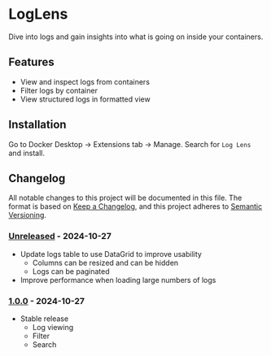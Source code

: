 # LogLens
Dive into logs and gain insights into what is going on inside your containers.

## Features
- View and inspect logs from containers
- Filter logs by container
- View structured logs in formatted view

## Installation
Go to Docker Desktop -> Extensions tab -> Manage. Search for `Log Lens` and install.

## Changelog

All notable changes to this project will be documented in this file.
The format is based on [Keep a Changelog](https://keepachangelog.com/en/1.1.0/),
and this project adheres to [Semantic Versioning](https://semver.org/spec/v2.0.0.html).

### [Unreleased] - 2024-10-27

- Update logs table to use DataGrid to improve usability
    - Columns can be resized and can be hidden
    - Logs can be paginated
- Improve performance when loading large numbers of logs

### [1.0.0] - 2024-10-27

- Stable release
    - Log viewing
    - Filter
    - Search


[unreleased]: https://github.com/edwin-abraham-thomas/LogLens/tree/main
[1.0.0]: https://github.com/edwin-abraham-thomas/LogLens/tree/v1.0.0